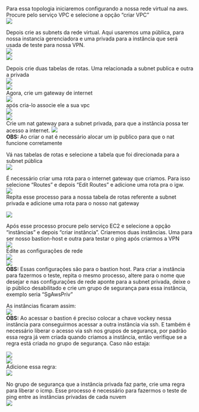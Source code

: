Para essa topologia iniciaremos configurando a nossa rede virtual na aws. Procure pelo serviço VPC e selecione a opção “criar VPC”   
![][image2]

Depois crie as subnets da rede virtual. Aqui usaremos uma pública, para nossa instancia gerenciadora e uma privada para a instância que será usada de teste para nossa VPN.  
![][image12]  
![][image10]

Depois crie duas tabelas de rotas. Uma relacionada a subnet publica e outra a privada   
![][image5]  
![][image17]  
Agora, crie um gateway de internet   
![][image1]  
após cria-lo associe ele a sua vpc   
![][image13]  
![][image4]  
Crie um nat gateway para a subnet privada, para que a instância possa ter acesso a internet. ![][image19]  
**OBS:** Ao criar o nat é necessário alocar um ip publico para que o nat funcione corretamente

Vá nas tabelas de rotas e selecione a tabela que foi direcionada para a subnet pública  
![][image7]

É necessário criar uma rota para o internet gateway que criamos. Para isso selecione “Routes” e depois “Edit Routes” e adicione uma rota pra o igw.  
![][image8]  
Repita esse processo para a nossa tabela de rotas referente a subnet privada e adicione uma rota para o nosso nat gateway 

![][image3]

Após esse processo procure pelo serviço EC2 e selecione a opção “instâncias” e depois  “criar instância”. Criaremos duas instâncias. Uma para ser nosso bastion-host e outra para testar o ping após criarmos a VPN   
![][image6]  
Edite as configurações de rede   
![][image14]  
![][image18]  
**OBS:** Essas configurações são para o bastion host. Para criar a instância para fazermos o teste, repita o mesmo processo, altere para o nome que desejar e nas configurações de rede aponte para a subnet privada, deixe o ip público desabilitado e crie um grupo de segurança para essa instância, exemplo seria “SgAwsPriv”

As instâncias ficaram assim:  
![][image16]  
**OBS:** Ao acessar o bastion é preciso colocar a chave vockey nessa instância para conseguirmos acessar a outra instância via ssh. E também é necessário liberar o acesso via ssh nos grupos de segurança, por padrão essa regra já vem criada quando criamos a instância, então verifique se a regra está criada no grupo de segurança. Caso não estaja:  

![][image20]  
![][image15]  
Adicione essa regra:   
![][image9]

No grupo de segurança que a instância privada faz parte, crie uma regra para liberar o icmp. Esse processo é necessário para fazermos o teste de ping entre as instâncias privadas de cada nuvem   
![][image11]  


[image1]: ../imagens/img-aws/image1.png

[image2]: ../imagens/img-aws/image2.png

[image3]: ../imagens/img-aws/image3.png

[image4]: ../imagens/img-aws/image4.png

[image5]: ../imagens/img-aws/image5.png

[image6]: ../imagens/img-aws/image6.png

[image7]: ../imagens/img-aws/image7.png

[image8]: ../imagens/img-aws/image8.png

[image9]: ../imagens/img-aws/image9.png

[image10]: ../imagens/img-aws/image10.png

[image11]: ../imagens/img-aws/image11.png

[image12]: ../imagens/img-aws/image12.png

[image13]: ../imagens/img-aws/image13.png

[image14]: ../imagens/img-aws/image14.png

[image15]: ../imagens/img-aws/image15.png

[image16]: ../imagens/img-aws/image16.png

[image17]: ../imagens/img-aws/image17.png

[image18]: ../imagens/img-aws/image18.png

[image19]: ../imagens/img-aws/image19.png

[image20]: ../imagens/img-aws/image20.png